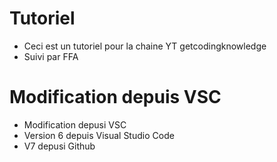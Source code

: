 # Tutoriel 
- Ceci est un tutoriel pour la chaine YT getcodingknowledge	
- Suivi par FFA
# Modification depuis VSC
- Modification depusi VSC
- Version 6 depuis Visual Studio Code
- V7 depusi Github
